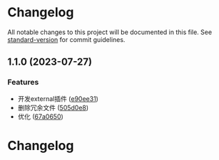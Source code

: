 # Changelog

All notable changes to this project will be documented in this file. See [standard-version](https://github.com/conventional-changelog/standard-version) for commit guidelines.

## 1.1.0 (2023-07-27)


### Features

* 开发external插件 ([e90ee31](https://github.com/JackySoft/vite-plugin-externals-new/commit/e90ee311f3db61b69c042f26aef0725ebf25d2cc))
* 删除冗余文件 ([505d0e8](https://github.com/JackySoft/vite-plugin-externals-new/commit/505d0e877863763eb03b8ea9301a442772063bd1))
* 优化 ([67a0650](https://github.com/JackySoft/vite-plugin-externals-new/commit/67a06503a2fbc6f2b9d4c8bd642cac2f144ce136))

# Changelog
